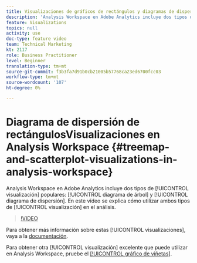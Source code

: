 ```yaml
---
title: Visualizaciones de gráficos de rectángulos y diagramas de dispersión en Analysis Workspace
description: 'Analysis Workspace en Adobe Analytics incluye dos tipos de visualización populares: diagrama de árbol y diagrama de puntos. En este vídeo se explica cómo utilizar ambos tipos de visualización en el análisis.'
feature: Visualizations
topics: null
activity: use
doc-type: feature video
team: Technical Marketing
kt: 2117
role: Business Practitioner
level: Beginner
translation-type: tm+mt
source-git-commit: f3b3fa7d91b0cb21005b57768ca23ed6700fcc03
workflow-type: tm+mt
source-wordcount: '107'
ht-degree: 0%

---
```



#  Diagrama de    dispersión de rectángulosVisualizaciones en Analysis Workspace  {#treemap-and-scatterplot-visualizations-in-analysis-workspace}

Analysis Workspace en Adobe Analytics incluye dos tipos de [!UICONTROL visualización] populares: [!UICONTROL diagrama de árbol] y [!UICONTROL diagrama de dispersión]. En este vídeo se explica cómo utilizar ambos tipos de [!UICONTROL visualización] en el análisis.

>[!VIDEO](https://video.tv.adobe.com/v/23988/?quality=12)

Para obtener más información sobre estas [!UICONTROL visualizaciones], vaya a la [documentación](https://marketing.adobe.com/resources/help/en_US/analytics/analysis-workspace/treemap.html).

Para obtener otra [!UICONTROL visualización] excelente que puede utilizar en Analysis Workspace, pruebe el [[!UICONTROL gráfico de viñetas]](https://helpx.adobe.com/analytics/kt/using/bullet-graph-viz-analysis-workspace-feature-video-use.html).
